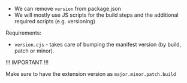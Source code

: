 - We can remove `version` from package.json
- We will mostly use JS scripts for the build steps and the additional required scripts (e.g. versioning)

Requirements:

- `version.cjs` - takes care of bumping the manifest version (by build, patch or minor).

!!! IMPORTANT !!!

Make sure to have the extension version as `major.minor.patch.build`
